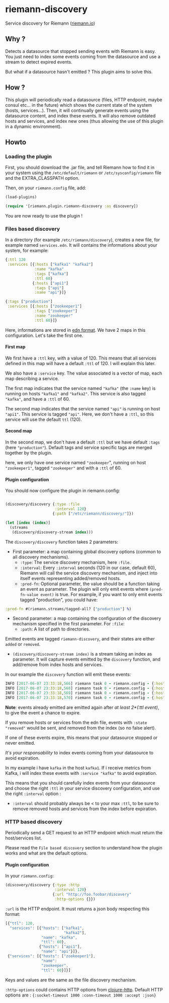 # riemann-discovery

Service discovery for Riemann ([riemann.io](http://riemann.io))

## Why ?

Detects a datasource that stopped sending events with Riemann is easy. You just need to index some events coming from the datasource and use a stream to detect expired events.

But what if a datasource hasn't emitted ? This plugin aims to solve this.

## How ?

This plugin will periodically read a datasource (files, HTTP endpoint, maybe consul etc... in the future) which shows the current state of the system (hosts, services...).
Then, it will continually generate events using the datasource content, and index these events. It will also remove outdated hosts and services, and index new ones (thus allowing the use of this plugin in a dynamic environment).

## Howto

### Loading the plugin

First, you should download the .jar file, and tell Riemann how to find it in your system using the `/etc/default/riemann` or `/etc/sysconfig/riemann` file and the EXTRA_CLASSPATH option.

Then, on your `riemann.config` file, add:

```clojure
(load-plugins)

(require '[riemann.plugin.riemann-discovery :as discovery])
```

You are now ready to use the plugin !

### Files based discovery

In a directory (for example `/etc/riemann/discovery`), creates a new file, for example named `services.edn`. It will contains the informations about your system, for example:

```clojure
{:ttl 120
 :services [{:hosts ["kafka1" "kafka2"]
             :name "kafka"
             :tags ["kafka"]
             :ttl 60}
            {:hosts ["api1"]
             :tags ["api"]
             :name "api"}]}

{:tags ["production"]
 :services [{:hosts ["zookeeper1"]
             :tags ["zookeeper"]
             :name "zookeeper"
             :ttl 60}]}
```

Here, informations are stored in [edn format](https://github.com/edn-format/edn). We have 2 maps in this configuration. Let's take the first one.

#### First map

We first have a `:ttl` key, with a value of 120. This means that all services defined in this map will have a default `:ttl` of 120. I will explain this later.

We also have a `:service` key. The value associated is a vector of map, each map describing a service.

The first map indicates that the service named `"kafka"` (the `:name` key) is running on hosts `"kafka1"` and `"kafka2"`. This service is also tagged `"kafka"`, and have a `:ttl` of 60.

The second map indicates that the service named `"api"` is running on host `"api1"`. This service is tagged `"api"`. Here, we don't have a `:ttl`, so this service will use the default `ttl` (120).

#### Second map

In the second map, we don't have a default `:ttl` but we have default `:tags` (here `"production"`). Default tags and service specific tags are merged together by the plugin.

here, we only have one service named `"zookeeper`", running on host `"zookeeper1"`, tagged `"zookeeper"` and with a `:ttl` of 60.

#### Plugin configuration

You should now configure the plugin in riemann.config:

```clojure

(discovery/discovery {:type :file
                      :interval 120}
                     {:path ["/etc/riemann/discovery/"]})

(let [index (index)]
  (streams
   (discovery/discovery-stream index)))

```

The `discovery/discovery` function takes 2 parameters:

- First parameter: a map containing global discovery options (common to all discovery mechanisms).
  - `:type`: The service discovery mechanism, here `:file`.
  - `:interval`: Every `:interval` seconds (120 in our case, default 60), Riemann will call the service discovery mechanism, and inject into itself events representing added/removed hosts.
  - `:pred-fn`: Optional parameter, the value should be a function taking an event as parameter. The plugin will only emit events where `(pred-fn-value event)` is true. For example, if you want to only emit events tagged "production", you could have:

```clojure
:pred-fn #(riemann.streams/tagged-all? ["production"] %)
```

- Second parameter: a map containing the configuration of the discovery mechanism specified in the first parameter. For `:file`:
  - `:path`: A list of path to directories.

Emitted events are tagged `riemann-discovery`, and their states are either `added` or `removed`.

- `(discovery/discovery-stream index)` is a stream taking an index as parameter. It will capture events emitted by the `discovery` function, and add/remove from index hosts and services.

In our example the `discovery` function will emit these events:

```clojure
INFO [2017-06-07 23:33:18,566] riemann task 0 - riemann.config - {:host kafka2, :service kafka, :time 1496871198537/1000, :tags [riemann-discovery kafka], :state added, :ttl 60}
INFO [2017-06-07 23:33:18,568] riemann task 0 - riemann.config - {:host api1, :service api, :time 1496871198537/1000, :tags [riemann-discovery api], :state added, :ttl 120}
INFO [2017-06-07 23:33:18,569] riemann task 0 - riemann.config - {:host zookeeper1, :service zookeeper, :time 1496871198537/1000, :tags [riemann-discovery production zookeeper], :state added, :ttl 60}
INFO [2017-06-07 23:33:18,570] riemann task 0 - riemann.config - {:host kafka1, :service kafka, :time 1496871198537/1000, :tags [riemann-discovery kafka], :state added, :ttl 60}
```

**Note**: events already emitted are emitted again after *at least 2\*(:ttl event)*, to give the event a chance to expire.

If you remove hosts or services from the edn file, events with `:state "removed"` would be sent, and removed from the index (so no false alert).

If one of these events expire, this means that your datasource stopped or never emitted.

*It's your responsability* to index events coming from your datasource to avoid expiration.

In my example i have `kafka` in the host `kafka1`. If i receive metrics from Kafka, i will index these events with `:service "kafka"`  to avoid expiration.

This means that you should carefully index events from your datasource and choose the right `:ttl` in your service discovery configuration, and use the right `:interval` option :

- `:interval` should probably always be < to your max `:ttl`, to be sure to remove removed hosts and services from the index before expiration.

### HTTP based discovery

Periodically send a GET request to an HTTP endpoint which must return the host/services list.

Please read the `File based discovery` section to understand how the plugin works and what are the default options.

#### Plugin configuration

In your `riemann.config`:

```clojure
(discovery/discovery {:type :http
                      :interval 120}
                     {:url "http://foo.foobar/discovery"
                      :http-options {}})
```

`:url` is the HTTP endpoint. It must returns a json body respecting this format:

```javascript
[{"ttl": 120,
  "services": [{"hosts": ["kafka1",
                          "kafka2"],
                "name": "kafka",
                "ttl": 60},
               {"hosts": ["api1"],
                "name": "api"}]},
 {"services": [{"hosts": ["zookeeper1"],
                "name":
                "zookeeper",
                "ttl": 60}]}]
```

Keys and values are the same as the file discovery mechanism.

`:http-options` could contains HTTP options from [clojure-http](https://github.com/dakrone/clj-http).
Default HTTP options are : `{:socket-timeout 1000 :conn-timeout 1000 :accept :json}`
